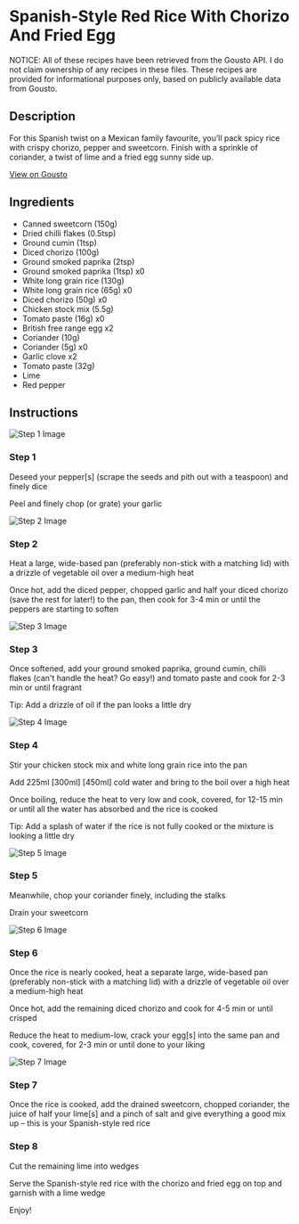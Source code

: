 # Spanish-Style Red Rice With Chorizo And Fried Egg 

NOTICE: All of these recipes have been retrieved from the Gousto API. I do not claim ownership of any recipes in these files. These recipes are provided for informational purposes only, based on publicly available data from Gousto.

## Description

For this Spanish twist on a Mexican family favourite, you’ll pack spicy rice with crispy chorizo, pepper and sweetcorn. Finish with a sprinkle of coriander, a twist of lime and a fried egg sunny side up.

[View on Gousto](https://www.gousto.co.uk/recipes/cookbook/spanish-style-red-rice-with-chorizo-and-fried-egg)

## Ingredients

- Canned sweetcorn (150g)
- Dried chilli flakes (0.5tsp)
- Ground cumin (1tsp)
- Diced chorizo (100g)
- Ground smoked paprika (2tsp)
- Ground smoked paprika (1tsp) x0
- White long grain rice (130g)
- White long grain rice (65g) x0
- Diced chorizo (50g) x0
- Chicken stock mix (5.5g)
- Tomato paste (16g) x0
- British free range egg x2
- Coriander (10g)
- Coriander (5g) x0
- Garlic clove x2
- Tomato paste (32g)
- Lime
- Red pepper

## Instructions

![Step 1 Image](https://production-media.gousto.co.uk/cms/recipe-step-image/Step-1-1655803837044-x200.jpg)

### Step 1

Deseed your pepper[s] (scrape the seeds and pith out with a teaspoon) and finely dice

Peel and finely chop (or grate) your garlic

![Step 2 Image](https://production-media.gousto.co.uk/cms/recipe-step-image/Step-2-1655803840546-x200.jpg)

### Step 2

Heat a large, wide-based pan (preferably non-stick with a matching lid) with a drizzle of vegetable oil over a medium-high heat

Once hot, add the diced pepper, chopped garlic and half your diced chorizo (save the rest for later!) to the pan, then cook for 3-4 min or until the peppers are starting to soften

![Step 3 Image](https://production-media.gousto.co.uk/cms/recipe-step-image/Step-3-1655803845551-x200.jpg)

### Step 3

Once softened, add your ground smoked paprika, ground cumin, chilli flakes (can't handle the heat? Go easy!) and tomato paste and cook for 2-3 min or until fragrant

Tip: Add a drizzle of oil if the pan looks a little dry

![Step 4 Image](https://production-media.gousto.co.uk/cms/recipe-step-image/Step-4-1655803858264-x200.jpg)

### Step 4

Stir your chicken stock mix and white long grain rice into the pan

Add 225ml <span class="text-purple">[300ml]</span> <span class="text-danger">[450ml]</span> cold water and bring to the boil over a high heat

Once boiling, reduce the heat to very low and cook, covered, for 12-15 min or until all the water has absorbed and the rice is cooked

Tip: Add a splash of water if the rice is not fully cooked or the mixture is looking a little dry

![Step 5 Image](https://production-media.gousto.co.uk/cms/recipe-step-image/Step-5-1655803861505-x200.jpg)

### Step 5

Meanwhile, chop your coriander finely, including the stalks

Drain your sweetcorn

![Step 6 Image](https://production-media.gousto.co.uk/cms/recipe-step-image/Step-6-1655803866546-x200.jpg)

### Step 6

Once the rice is nearly cooked, heat a separate large, wide-based pan (preferably non-stick with a matching lid) with a drizzle of vegetable oil over a medium-high heat

Once hot, add the remaining diced chorizo and cook for 4-5 min or until crisped

Reduce the heat to medium-low, crack your egg[s] into the same pan and cook, covered, for 2-3 min or until done to your liking

![Step 7 Image](https://production-media.gousto.co.uk/cms/recipe-step-image/Step-7-1655803869287-x200.jpg)

### Step 7

Once the rice is cooked, add the drained sweetcorn, chopped coriander, the juice of half your lime[s] and a pinch of salt and give everything a good mix up – this is your Spanish-style red rice

### Step 8

Cut the remaining lime into wedges

Serve the Spanish-style red rice with the chorizo and fried egg on top and garnish with a lime wedge

Enjoy!

